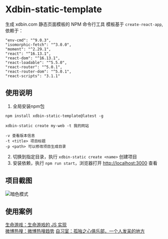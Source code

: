 # Xdbin-static-template

生成 xdbin.com 静态页面模板的 NPM 命令行工具
模板基于 `create-react-app`, 依赖于：

```
"env-cmd": "^9.0.3",
"isomorphic-fetch": "^3.0.0",
"moment": "^2.29.1",
"react": "^16.13.1",
"react-dom": "^16.13.1",
"react-loadable": "^5.5.0",
"react-router": "^5.0.1",
"react-router-dom": "^5.0.1",
"react-scripts": "3.1.1"
```


## 使用说明

1. 全局安装npm包

```
npm install xdbin-static-template@latest -g

xdbin-static create my-web -t 我的网站

-v 查看版本信息
-t <title> 项目标题
-p <path> 可以修改项目生成目录
```

2. 切换到指定目录，执行 `xdbin-static create <name>` 创建项目
3. 安装依赖，执行 `npm run start`，浏览器打开 [http://localhost:3000](http://localhost:3000) 查看

## 项目截图

![暗色模式](https://cdn.xdbin.com/xdbin-static-template/shot/dark.png)

## 使用案例

[生命游戏：生命游戏的 JS 实现](https://gameoflife.xdbin.com)  
[微博热搜：微博热搜趋势](https://weibo-hot.xdbin.com)
[自习室：孤独之心俱乐部，一个人发呆的地方](https://room.xdbin.com)
